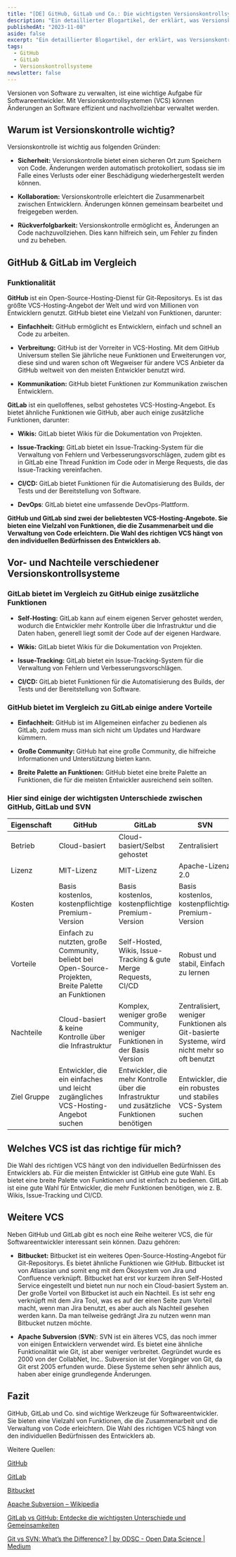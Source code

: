 ```yaml
---
title: "[DE] GitHub, GitLab und Co.: Die wichtigsten Versionskontrollsysteme für Softwareentwickler"
description: "Ein detaillierter Blogartikel, der erklärt, was Versionskontrollsysteme ist, warum es bei Entwicklern so beliebt ist und wie es funktioniert."
publishedAt: "2023-11-08"
aside: false
excerpt: "Ein detaillierter Blogartikel, der erklärt, was Versionskontrollsysteme sind, warum es bei Entwicklern so beliebt ist und wie es funktioniert."
tags:
  - GitHub
  - GitLab
  - Versionskontrollsysteme
newsletter: false
---
```


Versionen von Software zu verwalten, ist eine wichtige Aufgabe für Softwareentwickler. Mit Versionskontrollsystemen (VCS) können Änderungen an Software effizient und nachvollziehbar verwaltet werden.

## Warum ist Versionskontrolle wichtig?

Versionskontrolle ist wichtig aus folgenden Gründen:

- **Sicherheit:** Versionskontrolle bietet einen sicheren Ort zum Speichern von Code. Änderungen werden automatisch protokolliert, sodass sie im Falle eines Verlusts oder einer Beschädigung wiederhergestellt werden können.

- **Kollaboration:** Versionskontrolle erleichtert die Zusammenarbeit zwischen Entwicklern. Änderungen können gemeinsam bearbeitet und freigegeben werden.

- **Rückverfolgbarkeit:** Versionskontrolle ermöglicht es, Änderungen an Code nachzuvollziehen. Dies kann hilfreich sein, um Fehler zu finden und zu beheben.

## GitHub & GitLab im Vergleich

### Funktionalität

**GitHub** ist ein Open-Source-Hosting-Dienst für Git-Repositorys. Es ist das größte VCS-Hosting-Angebot der Welt und wird von Millionen von Entwicklern genutzt. GitHub bietet eine Vielzahl von Funktionen, darunter:

- **Einfachheit:** GitHub ermöglicht es Entwicklern, einfach und schnell an Code zu arbeiten.

- **Verbreitung:** GitHub ist der Vorreiter in VCS-Hosting. Mit dem GitHub Universum stellen Sie jährliche neue Funktionen und Erweiterungen vor, diese sind und waren schon oft Wegweiser für andere VCS Anbieter da GitHub weltweit von den meisten Entwickler benutzt wird.

- **Kommunikation:** GitHub bietet Funktionen zur Kommunikation zwischen Entwicklern.

**GitLab** ist ein quelloffenes, selbst gehostetes VCS-Hosting-Angebot. Es bietet ähnliche Funktionen wie GitHub, aber auch einige zusätzliche Funktionen, darunter:

- **Wikis:** GitLab bietet Wikis für die Dokumentation von Projekten.

- **Issue-Tracking:** GitLab bietet ein Issue-Tracking-System für die Verwaltung von Fehlern und Verbesserungsvorschlägen, zudem gibt es in GitLab eine Thread Funktion im Code oder in Merge Requests, die das Issue-Tracking vereinfachen.

- **CI/CD:** GitLab bietet Funktionen für die Automatisierung des Builds, der Tests und der Bereitstellung von Software.

- **DevOps**: GitLab bietet eine umfassende DevOps-Plattform.

**GitHub und GitLab sind zwei der beliebtesten VCS-Hosting-Angebote. Sie bieten eine Vielzahl von Funktionen, die die Zusammenarbeit und die Verwaltung von Code erleichtern. Die Wahl des richtigen VCS hängt von den individuellen Bedürfnissen des Entwicklers ab.**

## Vor- und Nachteile verschiedener Versionskontrollsysteme

### GitLab bietet im Vergleich zu GitHub einige zusätzliche Funktionen

- **Self-Hosting:** GitLab kann auf einem eigenen Server gehostet werden, wodurch die Entwickler mehr Kontrolle über die Infrastruktur und die Daten haben, generell liegt somit der Code auf der eigenen Hardware.

- **Wikis:** GitLab bietet Wikis für die Dokumentation von Projekten.

- **Issue-Tracking:** GitLab bietet ein Issue-Tracking-System für die Verwaltung von Fehlern und Verbesserungsvorschlägen.

- **CI/CD:** GitLab bietet Funktionen für die Automatisierung des Builds, der Tests und der Bereitstellung von Software.

### GitHub bietet im Vergleich zu GitLab einige andere Vorteile

- **Einfachheit:** GitHub ist im Allgemeinen einfacher zu bedienen als GitLab, zudem muss man sich nicht um Updates und Hardware kümmern.

- **Große Community:** GitHub hat eine große Community, die hilfreiche Informationen und Unterstützung bieten kann.

- **Breite Palette an Funktionen:** GitHub bietet eine breite Palette an Funktionen, die für die meisten Entwickler ausreichend sein sollten.

### Hier sind einige der wichtigsten Unterschiede zwischen GitHub, GitLab und SVN

| Eigenschaft | GitHub | GitLab| SVN |
| ----------- | ----------- | ----------- | ----------- |
| Betrieb | Cloud-basiert | Cloud-basiert/Selbst gehostet | Zentralisiert |
| Lizenz | MIT-Lizenz| MIT-Lizenz | Apache-Lizenz 2.0 |
| Kosten | Basis kostenlos, kostenpflichtige Premium-Version | Basis kostenlos, kostenpflichtige Premium-Version | Basis kostenlos, kostenpflichtige Premium-Version |
| Vorteile | Einfach zu nutzten, große Community, beliebt bei Open-Source-Projekten, Breite Palette an Funktionen | Self-Hosted, Wikis, Issue-Tracking & gute Merge Requests, CI/CD | Robust und stabil, Einfach zu lernen |
| Nachteile | Cloud-basiert & keine Kontrolle über die Infrastruktur| Komplex, weniger große Community, weniger Funktionen in der Basis Version| Zentralisiert, weniger Funktionen als Git-basierte Systeme, wird nicht mehr so oft benutzt |
| Ziel Gruppe | Entwickler, die ein einfaches und leicht zugängliches VCS-Hosting-Angebot suchen | Entwickler, die mehr Kontrolle über die Infrastruktur und zusätzliche Funktionen benötigen | Entwickler, die ein robustes und stabiles VCS-System suchen |

## Welches VCS ist das richtige für mich?

Die Wahl des richtigen VCS hängt von den individuellen Bedürfnissen des Entwicklers ab. Für die meisten Entwickler ist GitHub eine gute Wahl. Es bietet eine breite Palette von Funktionen und ist einfach zu bedienen. GitLab ist eine gute Wahl für Entwickler, die mehr Funktionen benötigen, wie z. B. Wikis, Issue-Tracking und CI/CD.

## Weitere VCS

Neben GitHub und GitLab gibt es noch eine Reihe weiterer VCS, die für Softwareentwickler interessant sein können. Dazu gehören:

- **Bitbucket:** Bitbucket ist ein weiteres Open-Source-Hosting-Angebot für Git-Repositorys. Es bietet ähnliche Funktionen wie GitHub. Bitbucket ist von Atlassian und somit eng mit dem Ökosystem von Jira und Confluence verknüpft. Bitbucket hat erst vor kurzem ihren Self-Hosted Service eingestellt und bietet nun nur noch ein Cloud-basiert System an. Der große Vorteil von Bitbucket ist auch ein Nachteil. Es ist sehr eng verknüpft mit dem Jira Tool, was es auf der einen Seite zum Vorteil macht, wenn man Jira benutzt, es aber auch als Nachteil gesehen werden kann. Da man teilweise gedrängt Jira zu nutzen wenn man Bitbucket nutzen möchte.

- **Apache Subversion** (**SVN**): SVN ist ein älteres VCS, das noch immer von einigen Entwicklern verwendet wird. Es bietet eine ähnliche Funktionalität wie Git, ist aber weniger verbreitet. Gegründet wurde es 2000 von der CollabNet, Inc.. Subversion ist der Vorgänger von Git, da Git erst 2005 erfunden wurde. Diese Systeme sehen sehr ähnlich aus, haben aber einige grundlegende Änderungen.

## Fazit

GitHub, GitLab und Co. sind wichtige Werkzeuge für Softwareentwickler. Sie bieten eine Vielzahl von Funktionen, die die Zusammenarbeit und die Verwaltung von Code erleichtern. Die Wahl des richtigen VCS hängt von den individuellen Bedürfnissen des Entwicklers ab.

Weitere Quellen:

[GitHub](https://github.com/)

[GitLab](https://about.gitlab.com/)

[Bitbucket](https://bitbucket.org/)

[Apache Subversion – Wikipedia](https://de.wikipedia.org/wiki/Apache_Subversion)

[GitLab vs GitHub: Entdecke die wichtigsten Unterschiede und Gemeinsamkeiten](https://kinsta.com/de/blog/gitlab-vs-github/)

[Git vs SVN: What’s the Difference? | by ODSC - Open Data Science | Medium](https://odsc.medium.com/git-vs-svn-whats-the-difference-2c7072f7679f#:~:text=Git%20has%20a%20distributed%20architecture,the%20server%20and%20the%20client.)
